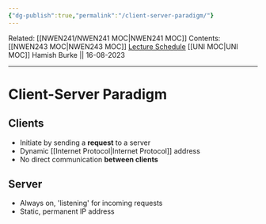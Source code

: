 ```yaml
---
{"dg-publish":true,"permalink":"/client-server-paradigm/"}
---
```


Related: [[NWEN241/NWEN241 MOC\|NWEN241 MOC]]
Contents: [[NWEN243 MOC\|NWEN243 MOC]]
[Lecture Schedule](https://ecs.wgtn.ac.nz/Courses/NWEN243_2023T2/LectureSchedule)
[[UNI MOC\|UNI MOC]]
Hamish Burke || 16-08-2023
***

# Client-Server Paradigm

## Clients

- Initiate by sending a **request** to a server
- Dynamic [[Internet Protocol\|Internet Protocol]] address
- No direct communication **between clients**

## Server

- Always on, 'listening' for incoming requests
- Static, permanent IP address